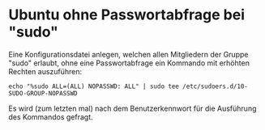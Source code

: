 # Ubuntu ohne Passwortabfrage bei "sudo"

Eine Konfigurationsdatei anlegen, welchen allen Mitgliedern der Gruppe "sudo" erlaubt, ohne eine Passwortabfrage ein Kommando mit erhöhten Rechten auszuführen:
```
echo "%sudo ALL=(ALL) NOPASSWD: ALL" | sudo tee /etc/sudoers.d/10-SUDO-GROUP-NOPASSWD
```
Es wird (zum letzten mal) nach dem Benutzerkennwort für die Ausführung des Kommandos gefragt.
